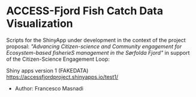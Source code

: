 # ACCESS-Fjord Fish Catch Data Visualization
Scripts for the ShinyApp under development in the context of the project proposal: _"Advancing Citizen-science and Community engagement for Ecosystem-based fisherieS management in the Sørfolda Fjord"_ in support of the Citizen-Science Engagement Loop:

Shiny apps version 1 (FAKEDATA) https://accessfjordproject.shinyapps.io/test1/ 

 - Author: Francesco Masnadi

